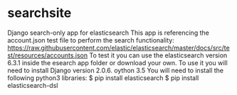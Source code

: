 # searchsite
Django search-only app for elasticsearch
This app is referencing the account.json test file to perform the search functionality: https://raw.githubusercontent.com/elastic/elasticsearch/master/docs/src/test/resources/accounts.json To test it you can use the elasticsearch version 6.3.1 inside the esearch app folder or download your own. 
To use it you will need to install 
Django version 2.0.6.
oython 3.5
You will need to install the following python3 libraries:
$ pip install elasticsearch
$ pip install elasticsearch-dsl

